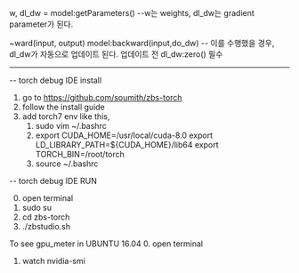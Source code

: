 w, dl_dw = model:getParameters() --w는 weights, dl_dw는 gradient parameter가 된다.

~ward(input, output)
model:backward(input,do_dw) -- 이를 수행했을 경우, dl_dw가 자동으로 업데이트 된다. 업데이트 전 dl_dw:zero() 필수

-------
-- torch debug IDE install
1. go to https://github.com/soumith/zbs-torch
2. follow the install guide
3. add torch7 env like this,
   1. sudo vim ~/.bashrc
   2.  export CUDA_HOME=/usr/local/cuda-8.0
       export LD_LIBRARY_PATH=${CUDA_HOME}/lib64
       export TORCH_BIN=/root/torch
   3. source ~/.bashrc

-- torch debug IDE RUN

0. open terminal
1. sudo su
2. cd zbs-torch
3. ./zbstudio.sh

To see gpu_meter in UBUNTU 16.04
0. open terminal
1. watch nvidia-smi
